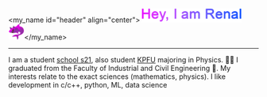 <my_name id="header" align="center"> <img src="https://github.com/JoKeRooo7/JoKeRooo7/raw/develop/gift/my_name.gif" alt="your_gif" width="200" height="28">
<img src="https://github.com/JoKeRooo7/JoKeRooo7/blob/develop/image/devil_shark.png" alt="emoji_cat_in_shark" width="32" height="32" ></my_name>

---

I am a student [school s21](https://21-school.ru/), also student [KPFU](https://kpfu.ru/) majoring in Physics. 👨‍🎓 I graduated from the Faculty of Industrial and Civil Engineering 🔨. My interests relate to the exact sciences (mathematics, physics). I like development in c/c++, python, ML, data science

